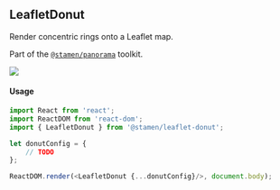 ## LeafletDonut

Render concentric rings onto a Leaflet map.

Part of the [`@stamen/panorama`](https://www.npmjs.com/package/@stamen/panorama) toolkit.

<img src='https://cloud.githubusercontent.com/assets/1127259/11770150/744a4ec2-a1ac-11e5-8d45-c932e155ae0c.png'>

#### Usage
```js
import React from 'react';
import ReactDOM from 'react-dom';
import { LeafletDonut } from '@stamen/leaflet-donut';

let donutConfig = {
	// TODO
};

ReactDOM.render(<LeafletDonut {...donutConfig}/>, document.body);
```

